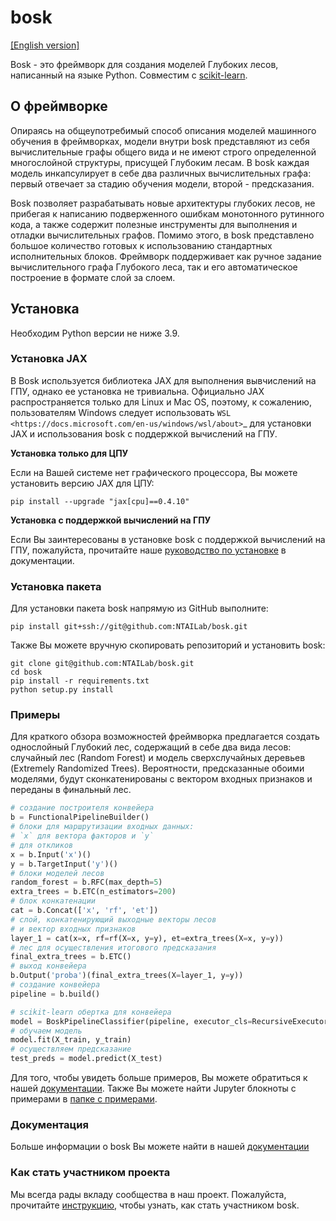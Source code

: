 # bosk

[[English version]](README_EN.md)

Bosk - это фреймворк для создания моделей Глубоких лесов, написанный на языке Python. Совместим с [scikit-learn](https://scikit-learn.org).

## О фреймворке

Опираясь на общеупотребимый способ описания моделей машинного обучения
в фреймворках, модели внутри bosk представляют из себя вычислительные графы
общего вида и не имеют строго определенной многослойной структуры, присущей Глубоким лесам.
В bosk каждая модель инкапсулирует в себе два различных вычислительных
графа: первый отвечает за стадию обучения модели, второй - предсказания.

Bosk позволяет разрабатывать новые архитектуры глубоких
лесов, не прибегая к написанию подверженного ошибкам монотонного рутинного кода,
а также содержит полезные инструменты для выполнения и отладки вычислительных графов.
Помимо этого, в bosk представлено большое количество готовых к использованию
стандартных исполнительных блоков.
Фреймворк поддерживает как ручное задание вычислительного графа Глубокого леса,
так и его автоматическое построение в формате слой за слоем.

## Установка

Необходим Python версии не ниже 3.9.

### Установка JAX

В Bosk используется библиотека JAX для выполнения вывчислений на ГПУ, однако ее установка не тривиальна. Официально JAX распространяется только для Linux и Mac OS, поэтому, к сожалению,
пользователям Windows следует использовать `WSL <https://docs.microsoft.com/en-us/windows/wsl/about>`_ 
для установки JAX и использования bosk с поддержкой вычислений на ГПУ.

**Установка только для ЦПУ**

Если на Вашей системе нет графического процессора, Вы можете установить версию JAX для ЦПУ:

    pip install --upgrade "jax[cpu]==0.4.10"

**Установка с поддержкой вычислений на ГПУ**

Если Вы заинтересованы в установке bosk с поддержкой вычислений на ГПУ, пожалуйста, прочитайте наше [руководство по установке](https://ntailab.github.io/bosk/ru_install.html#jax-installation) в документации.

### Установка пакета

Для установки пакета bosk напрямую из GitHub выполните:

    pip install git+ssh://git@github.com:NTAILab/bosk.git

Также Вы можете вручную скопировать репозиторий и установить bosk:

    git clone git@github.com:NTAILab/bosk.git
    cd bosk
    pip install -r requirements.txt
    python setup.py install

### Примеры

Для краткого обзора возможностей фреймворка предлагается создать однослойный Глубокий лес, содержащий в себе два вида лесов: случайный лес (Random Forest) и модель сверхслучайных деревьев (Extremely Randomized Trees). Вероятности, предсказанные обоими моделями, будут сконкатенированы с вектором входных признаков и переданы в финальный лес. 

```python
# создание построителя конвейера
b = FunctionalPipelineBuilder()
# блоки для маршрутизации входных данных:
# `x` для вектора факторов и `y`
# для откликов
x = b.Input('x')()
y = b.TargetInput('y')()
# блоки моделей лесов
random_forest = b.RFC(max_depth=5)
extra_trees = b.ETC(n_estimators=200)
# блок конкатенации
cat = b.Concat(['x', 'rf', 'et'])
# слой, конкатенирующий выходные векторы лесов
# и вектор входных признаков
layer_1 = cat(x=x, rf=rf(X=x, y=y), et=extra_trees(X=x, y=y))
# лес для осуществления итогового предсказания
final_extra_trees = b.ETC()
# выход конвейера
b.Output('proba')(final_extra_trees(X=layer_1, y=y))
# создание конвейера
pipeline = b.build()

# scikit-learn обертка для конвейера
model = BoskPipelineClassifier(pipeline, executor_cls=RecursiveExecutor)
# обучаем модель
model.fit(X_train, y_train)
# осуществляем предсказание
test_preds = model.predict(X_test)
```

Для того, чтобы увидеть больше примеров, Вы можете обратиться к нашей [документации](https://ntailab.github.io/bosk/ru_examples.html). Также Вы можете найти Jupyter блокноты с примерами в  [папке с примерами](examples/).

### Документация

Больше информации о bosk Вы можете найти в нашей [документации](https://ntailab.github.io/bosk/index.html)

### Как стать участником проекта

Мы всегда рады вкладу сообщества в наш проект. Пожалуйста, прочитайте [инструкцию](https://ntailab.github.io/bosk/ru_contribution.html), чтобы узнать, как стать участником bosk.
